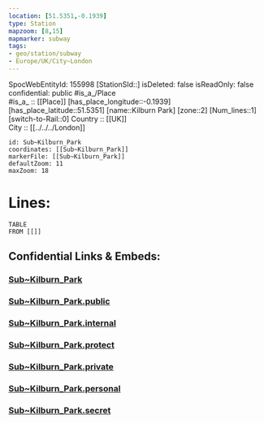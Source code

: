 ```yaml
---
location: [51.5351,-0.1939] 
type: Station 
mapzoom: [8,15] 
mapmarker: subway 
tags:
- geo/station/subway
- Europe/UK/City~London
---
```

SpocWebEntityId: 155998
[StationSId::] 
isDeleted: false
isReadOnly: false
confidential: public
#is_a_/Place  
#is_a_ :: [[Place]] 
[has_place_longitude::-0.1939] 
[has_place_latitude::51.5351] 
[name::Kilburn Park] 
[zone::2] 
[Num_lines::1] 
[switch-to-Rail::0] 
Country :: [[UK]]  
City :: [[../../../London]]  


```leaflet
id: Sub~Kilburn_Park
coordinates: [[Sub~Kilburn_Park]] 
markerFile: [[Sub~Kilburn_Park]] 
defaultZoom: 11 
maxZoom: 18
```


# Lines: 
```dataview
TABLE 
FROM [[]] 
```


## Confidential Links & Embeds: 

### [Sub~Kilburn_Park](/_Standards/Earth/Continent/Europe/Europe~North/UK/England/Regions~England/London,Greater/cities~GreaterLondon/Underground/Station/Sub~Kilburn_Park.md) 

### [Sub~Kilburn_Park.public](/_public/Earth/Continent/Europe/Europe~North/UK/England/Regions~England/London,Greater/cities~GreaterLondon/Underground/Station/Sub~Kilburn_Park.public.md) 

### [Sub~Kilburn_Park.internal](/_internal/Earth/Continent/Europe/Europe~North/UK/England/Regions~England/London,Greater/cities~GreaterLondon/Underground/Station/Sub~Kilburn_Park.internal.md) 

### [Sub~Kilburn_Park.protect](/_protect/Earth/Continent/Europe/Europe~North/UK/England/Regions~England/London,Greater/cities~GreaterLondon/Underground/Station/Sub~Kilburn_Park.protect.md) 

### [Sub~Kilburn_Park.private](/_private/Earth/Continent/Europe/Europe~North/UK/England/Regions~England/London,Greater/cities~GreaterLondon/Underground/Station/Sub~Kilburn_Park.private.md) 

### [Sub~Kilburn_Park.personal](/_personal/Earth/Continent/Europe/Europe~North/UK/England/Regions~England/London,Greater/cities~GreaterLondon/Underground/Station/Sub~Kilburn_Park.personal.md) 

### [Sub~Kilburn_Park.secret](/_secret/Earth/Continent/Europe/Europe~North/UK/England/Regions~England/London,Greater/cities~GreaterLondon/Underground/Station/Sub~Kilburn_Park.secret.md)

